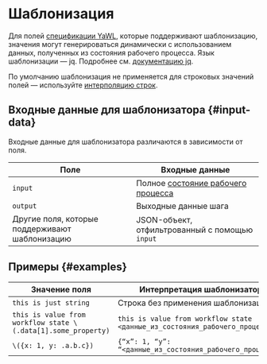 # Шаблонизация

Для полей [спецификации YaWL](#yawl.md), которые поддерживают шаблонизацию, значения могут генерироваться динамически с использованием данных, полученных из состояния рабочего процесса. Язык шаблонизации — jq. Подробнее см. [документацию jq](https://jqlang.github.io/jq/manual/).

По умолчанию шаблонизация не применяется для строковых значений полей — используйте [интерполяцию строк](https://jqlang.github.io/jq/manual/#string-interpolation).

## Входные данные для шаблонизатора {#input-data}

Входные данные для шаблонизатора различаются в зависимости от поля.

Поле | Входные данные
--- | ---
`input` | Полное [состояние рабочего процесса](workflow.md#state)
`output` | Выходные данные шага
Другие поля, которые поддерживают шаблонизацию | JSON-объект, отфильтрованный с помощью `input`

## Примеры {#examples}

Значение поля | Интерпретация шаблонизатора
--- | ---
`this is just string` | Строка без применения шаблонизации
`this is value from workflow state \(.data[1].some_property)` | `this is value from workflow state <данные_из_состояния_рабочего_процесса>`
`\({x: 1, y: .a.b.c})` | `{“x”: 1, “y”: “<данные_из_состояния_рабочего_процесса>”}`
